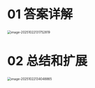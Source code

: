 # 01 答案详解

<img src="https://cvp.oss-cn-shanghai.aliyuncs.com/202510221318003.png" alt="image-20251022131752819" style="zoom:50%;" />



# 02 总结和扩展

<img src="https://cvp.oss-cn-shanghai.aliyuncs.com/202510221340993.png" alt="image-20251022134048865" style="zoom:50%;" />
